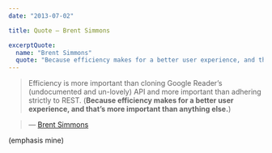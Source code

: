 ```yaml
---
date: "2013-07-02"

title: Quote — Brent Simmons

excerptQuote:
  name: "Brent Simmons"
  quote: "Because efficiency makes for a better user experience, and that’s more important than anything else."
---
```


> Efficiency is more important than cloning Google Reader’s (undocumented and un-lovely) API and more important than adhering strictly to REST. (**Because efficiency makes for a better user experience, and that’s more important than anything else.**)

> — [Brent Simmons](http://inessential.com/2013/07/01/netnewswire_and_syncing_speculation)


(emphasis mine)
